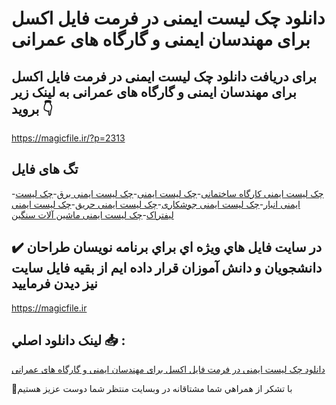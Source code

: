 # دانلود چک لیست ایمنی در فرمت فایل اکسل برای مهندسان ایمنی و گارگاه های عمرانی

## برای دریافت دانلود چک لیست ایمنی در فرمت فایل اکسل برای مهندسان ایمنی و گارگاه های عمرانی به لینک زیر بروید 👇

https://magicfile.ir/?p=2313

## تگ های فایل

-[چک لیست ایمنی کارگاه ساختمانی](https://magicfile.ir/product/%da%86%da%a9-%d9%84%db%8c%d8%b3%d8%aa-%d8%a7%db%8c%d9%85%d9%86%db%8c-%d8%af%d8%b1-%d9%81%d8%b1%d9%85%d8%aa-%d9%81%d8%a7%db%8c%d9%84-%d8%a7%da%a9%d8%b3%d9%84/)-[چک لیست ایمنی](https://magicfile.ir/product/%da%86%da%a9-%d9%84%db%8c%d8%b3%d8%aa-%d8%a7%db%8c%d9%85%d9%86%db%8c-%d8%af%d8%b1-%d9%81%d8%b1%d9%85%d8%aa-%d9%81%d8%a7%db%8c%d9%84-%d8%a7%da%a9%d8%b3%d9%84/)-[چک لیست ایمنی برق](https://magicfile.ir/product/%da%86%da%a9-%d9%84%db%8c%d8%b3%d8%aa-%d8%a7%db%8c%d9%85%d9%86%db%8c-%d8%af%d8%b1-%d9%81%d8%b1%d9%85%d8%aa-%d9%81%d8%a7%db%8c%d9%84-%d8%a7%da%a9%d8%b3%d9%84/)-[چک لیست ایمنی انبار](https://magicfile.ir/product/%da%86%da%a9-%d9%84%db%8c%d8%b3%d8%aa-%d8%a7%db%8c%d9%85%d9%86%db%8c-%d8%af%d8%b1-%d9%81%d8%b1%d9%85%d8%aa-%d9%81%d8%a7%db%8c%d9%84-%d8%a7%da%a9%d8%b3%d9%84/)-[چک لیست ایمنی جوشکاری](https://magicfile.ir/product/%da%86%da%a9-%d9%84%db%8c%d8%b3%d8%aa-%d8%a7%db%8c%d9%85%d9%86%db%8c-%d8%af%d8%b1-%d9%81%d8%b1%d9%85%d8%aa-%d9%81%d8%a7%db%8c%d9%84-%d8%a7%da%a9%d8%b3%d9%84/)-[چک لیست ایمنی حریق](https://magicfile.ir/product/%da%86%da%a9-%d9%84%db%8c%d8%b3%d8%aa-%d8%a7%db%8c%d9%85%d9%86%db%8c-%d8%af%d8%b1-%d9%81%d8%b1%d9%85%d8%aa-%d9%81%d8%a7%db%8c%d9%84-%d8%a7%da%a9%d8%b3%d9%84/)-[چک لیست ایمنی لیفتراک](https://magicfile.ir/product/%da%86%da%a9-%d9%84%db%8c%d8%b3%d8%aa-%d8%a7%db%8c%d9%85%d9%86%db%8c-%d8%af%d8%b1-%d9%81%d8%b1%d9%85%d8%aa-%d9%81%d8%a7%db%8c%d9%84-%d8%a7%da%a9%d8%b3%d9%84/)-[چک لیست ایمنی ماشین آلات سنگین](https://magicfile.ir/product/%da%86%da%a9-%d9%84%db%8c%d8%b3%d8%aa-%d8%a7%db%8c%d9%85%d9%86%db%8c-%d8%af%d8%b1-%d9%81%d8%b1%d9%85%d8%aa-%d9%81%d8%a7%db%8c%d9%84-%d8%a7%da%a9%d8%b3%d9%84/)

## ✔️ در سايت فايل هاي ويژه اي براي برنامه نويسان طراحان دانشجويان و دانش آموزان قرار داده ايم از بقيه فايل سايت نيز ديدن فرماييد

https://magicfile.ir


## لينک دانلود اصلي 📥 :

[دانلود چک لیست ایمنی در فرمت فایل اکسل برای مهندسان ایمنی و گارگاه های عمرانی](https://magicfile.ir/product/%da%86%da%a9-%d9%84%db%8c%d8%b3%d8%aa-%d8%a7%db%8c%d9%85%d9%86%db%8c-%d8%af%d8%b1-%d9%81%d8%b1%d9%85%d8%aa-%d9%81%d8%a7%db%8c%d9%84-%d8%a7%da%a9%d8%b3%d9%84/) 


🙏با تشکر از همراهي شما مشتاقانه در وبسایت منتظر شما دوست عزیز هستیم

